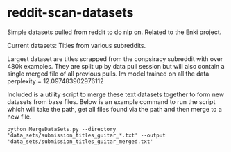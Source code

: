 # reddit-scan-datasets
Simple datasets pulled from reddit to do nlp on. Related to the Enki project.

Current datasets:
Titles from various subreddits.

Largest dataset are titles scrapped from the conpsiracy subreddit with over 480k examples.
They are split up by data pull session but will also contain a single merged file of all previous pulls. lm model trained on all the data perplexity = 12.097483902976112

Included is a utility script to merge these text datasets together to form new datasets from base files. Below is an example command to run the script which will take the path, get all files found via the path and then merge to a new file.

```
python MergeDataSets.py --directory 'data_sets/submission_titles_guitar_*.txt' --output 'data_sets/submission_titles_guitar_merged.txt'
```
